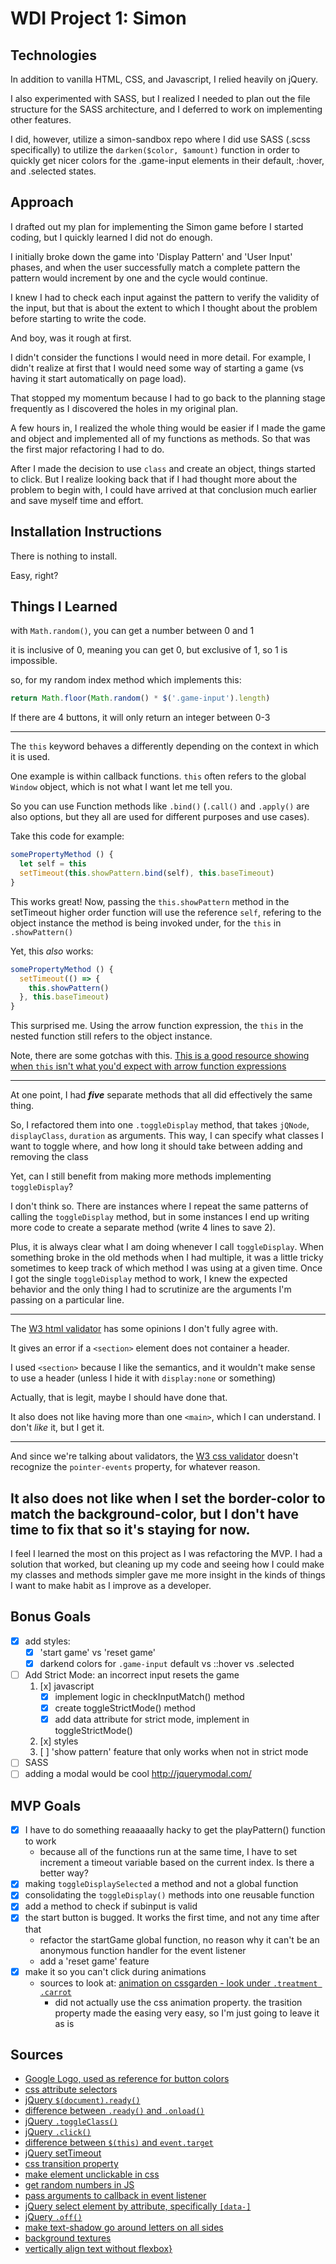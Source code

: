 # WDI Project 1: Simon

## Technologies

In addition to vanilla HTML, CSS, and Javascript, I relied heavily on jQuery.

I also experimented with SASS, but I realized I needed to plan out the file structure for the SASS architecture, and I deferred to work on implementing other features.

I did, however, utilize a simon-sandbox repo where I did use SASS (.scss specifically) to utilize the `darken($color, $amount)` function in order to quickly get nicer colors for the .game-input elements in their default, :hover, and .selected states.

## Approach

I drafted out my plan for implementing the Simon game before I started coding, but I quickly learned I did not do enough.

I initially broke down the game into 'Display Pattern' and 'User Input' phases, and when the user successfully match a complete pattern the pattern would increment by one and the cycle would continue.

I knew I had to check each input against the pattern to verify the validity of the input, but that is about the extent to which I thought about the problem before starting to write the code.

And boy, was it rough at first.

I didn't consider the functions I would need in more detail. For example, I didn't realize at first that I would need some way of starting a game (vs having it start automatically on page load).

That stopped my momentum because I had to go back to the planning stage frequently as I discovered the holes in my original plan.

A few hours in, I realized the whole thing would be easier if I made the game and object and implemented all of my functions as methods. So that was the first major refactoring I had to do.

After I made the decision to use `class` and create an object, things started to click. But I realize looking back that if I had thought more about the problem to begin with, I could have arrived at that conclusion much earlier and save myself time and effort.

## Installation Instructions

There is nothing to install.

Easy, right?

## Things I Learned

with `Math.random()`, you can get a number between 0 and 1

it is inclusive of 0, meaning you can get 0, but exclusive of 1, so 1 is impossible.

so, for my random index method which implements this:

```js
return Math.floor(Math.random() * $('.game-input').length)
```

If there are 4 buttons, it will only return an integer between 0-3

---
The `this` keyword behaves a differently depending on the context in which it is used.

One example is within callback functions. `this` often refers to the global `Window` object, which is not what I want let me tell you.

So you can use Function methods like `.bind()` (`.call()` and `.apply()` are also options, but they all are used for different purposes and use cases).

Take this code for example:

```js
somePropertyMethod () {
  let self = this
  setTimeout(this.showPattern.bind(self), this.baseTimeout)
}
```

This works great! Now, passing the `this.showPattern` method in the setTimeout higher order function will use the reference `self`, refering to the object instance the method is being invoked under, for the `this` in `.showPattern()`

Yet, this _also_ works:

```js
somePropertyMethod () {
  setTimeout(() => {
    this.showPattern()
  }, this.baseTimeout)
}
```

This surprised me. Using the arrow function expression, the `this` in the nested function still refers to the object instance.

Note, there are some gotchas with this. [This is a good resource showing when `this` isn't what you'd expect with arrow function expressions](https://derickbailey.com/2015/09/28/do-es6-arrow-functions-really-solve-this-in-javascript/)

---
At one point, I had **_five_** separate methods that all did effectively the same thing.

So, I refactored them into one `.toggleDisplay` method, that takes `jQNode`, `displayClass`, `duration` as arguments. This way, I can specify what classes I want to toggle where, and how long it should take between adding and removing the class

Yet, can I still benefit from making more methods implementing `toggleDisplay`?

I don't think so. There are instances where I repeat the same patterns of calling the `toggleDisplay` method, but in some instances I end up writing more code to create a separate method (write 4 lines to save 2).

Plus, it is always clear what I am doing whenever I call `toggleDisplay`. When something broke in the old methods when I had multiple, it was a little tricky sometimes to keep track of which method I was using at a given time. Once I got the single `toggleDisplay` method to work, I knew the expected behavior and the only thing I had to scrutinize are the arguments I'm passing on a particular line.

---
The [W3 html validator](https://validator.w3.org/) has some opinions I don't fully agree with.

It gives an error if a `<section>` element does not container a header.

I used `<section>` because I like the semantics, and it wouldn't make sense to use a header (unless I hide it with `display:none` or something)

Actually, that is legit, maybe I should have done that.

It also does not like having more than one `<main>`, which I can understand. I don't _like_ it, but I get it.

---
And since we're talking about validators, the [W3 css validator](https://jigsaw.w3.org/css-validator/) doesn't recognize the `pointer-events` property, for whatever reason.

It also does not like when I set the border-color to match the background-color, but I don't have time to fix that so it's staying for now.
---
I feel I learned the most on this project as I was refactoring the MVP. I had a solution that worked, but cleaning up my code and seeing how I could make my classes and methods simpler gave me more insight in the kinds of things I want to make habit as I improve as a developer.

## Bonus Goals

- [x] add styles:
  - [x] 'start game' vs 'reset game'
  - [x] darkend colors for `.game-input` default vs ::hover vs .selected
- [ ] Add Strict Mode: an incorrect input resets the game
  1. [x] javascript
     - [x] implement logic in checkInputMatch() method
     - [x] create toggleStrictMode() method
     - [x] add data attribute for strict mode, implement in toggleStrictMode()
  2. [x] styles
  3. [ ] 'show pattern' feature that only works when not in strict mode
- [ ] SASS
- [ ] adding a modal would be cool <http://jquerymodal.com/>

## MVP Goals

- [x] I have to do something reaaaaally hacky to get the playPattern() function to work
  - because all of the functions run at the same time, I have to set increment a timeout variable based on the current index. Is there a better way?
- [x] making `toggleDisplaySelected` a method and not a global function
- [x] consolidating the `toggleDisplay()` methods into one reusable function
- [x] add a method to check if subinput is valid
- [x] the start button is bugged. It works the first time, and not any time after that
  - refactor the startGame global function, no reason why it can't be an anonymous function handler for the event listener
  - add a 'reset game' feature
- [x] make it so you can't click during animations
  - sources to look at: [animation on cssgarden - look under `.treatment .carrot`](http://cssgridgarden.com/)
    - did not actually use the css animation property. the trasition property made the easing very easy, so I'm just going to leave it as is

## Sources

- [Google Logo, used as reference for button colors](https://en.wikipedia.org/wiki/Google_logo#/media/File:Google-favicon-2015.png)
- [css attribute selectors](https://www.w3schools.com/css/css_attribute_selectors.asp)
- [jQuery `$(document).ready()`](https://learn.jquery.com/using-jquery-core/document-ready/)
- [difference between `.ready()` and `.onload()`](https://stackoverflow.com/a/3698214)
- [jQuery `.toggleClass()`](https://api.jquery.com/toggleclass/)
- [jQuery `.click()`](https://api.jquery.com/click/)
- [difference between `$(this)` and `event.target`](https://stackoverflow.com/a/21667010)
- [jQuery setTimeout](https://www.sitepoint.com/jquery-settimeout-function-examples/)
- [css transition property](https://developer.mozilla.org/en-US/docs/Web/CSS/CSS_Transitions/Using_CSS_transitions)
- [make element unclickable in css](https://stackoverflow.com/a/37216892)
- [get random numbers in JS](https://developer.mozilla.org/en-US/docs/Web/JavaScript/Reference/Global_Objects/Math/random)
- [pass arguments to callback in event listener](https://stackoverflow.com/a/979344)
- [jQuery select element by attribute, specifically `[data-]`](https://stackoverflow.com/a/29906777)
- [jQuery `.off()`](https://api.jquery.com/off/)
- [make text-shadow go around letters on all sides](https://stackoverflow.com/a/34595679)
- [background textures](https://www.transparenttextures.com/)
- [vertically align text without flexbox}](https://stackoverflow.com/questions/8865458/how-do-i-vertically-center-text-with-css)
